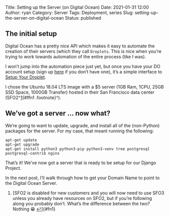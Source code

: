 Title: Setting up the Server (on Digital Ocean)
Date: 2021-01-31 12:00
Author: ryan
Category: Server
Tags: Deployment, series
Slug: setting-up-the-server-on-digital-ocean
Status: published

## The initial setup

Digital Ocean has a pretty nice API which makes it easy to automate the creation of their servers (which they call `Droplets`. This is nice when you’re trying to work towards automation of the entire process (like I was).

I won’t jump into the automation piece just yet, but once you have your DO account setup (sign up [here](https://m.do.co/c/cc5fdad15654) if you don’t have one), it’s a simple interface to [Setup Your Droplet](https://www.digitalocean.com/docs/droplets/how-to/create/).

I chose the Ubuntu 18.04 LTS image with a \$5 server (1GB Ram, 1CPU, 25GB SSD Space, 1000GB Transfer) hosted in their San Francisco data center (SFO2^[1](#fn1){#ffn1 .footnote}^).

## We’ve got a server … now what?

We’re going to want to update, upgrade, and install all of the (non-Python) packages for the server. For my case, that meant running the following:

``` {.wp-block-code}
apt-get update
apt-get upgrade
apt-get install python3 python3-pip python3-venv tree postgresql postgresql-contrib nginx
```

That’s it! We’ve now got a server that is ready to be setup for our Django Project.

In the next post, I’ll walk through how to get your Domain Name to point to the Digital Ocean Server.

1.  [SFO2 is disabled for new customers and you will now need to use SFO3 unless you already have resources on SFO2, but if you’re following along you probably don’t. What’s the difference between the two? Nothing 😁 [↩](#ffn1)]{#fn1}
